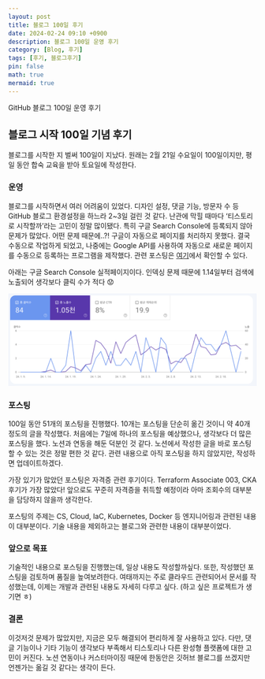 ```yaml
---
layout: post
title: 블로그 100일 후기
date: 2024-02-24 09:10 +0900 
description: 블로그 100일 운영 후기
category: [Blog, 후기] 
tags: [후기, 블로그후기] 
pin: false
math: true
mermaid: true
---
```

GitHub 블로그 100일 운영 후기
<!--more-->


## 블로그 시작 100일 기념 후기


블로그를 시작한 지 벌써 100일이 지났다. 원래는 2월 21일 수요일이 100일이지만, 평일 동안 합숙 교육을 받아 토요일에 작성한다. 


### 운영


블로그를 시작하면서 여러 어려움이 있었다. 디자인 설정, 댓글 기능, 방문자 수 등 GitHub 블로그 환경설정을 하느라 2~3일 걸린 것 같다. 난관에 막힐 때마다 ‘티스토리로 시작할까’라는 고민이 정말 많이됐다. 특히 구글 Search Console에 등록되지 않아 문제가 많았다. 어떤 문제 때문에..?! 구글이 자동으로 페이지를 처리하지 못했다. 결국 수동으로 작업하게 되었고, 나중에는 Google API를 사용하여 자동으로 새로운 페이지를 수동으로 등록하는 프로그램을 제작했다. 관련 포스팅은 [여기](https://www.handongbee.com/posts/Search-Console-%EC%9D%B8%EB%8D%B1%EC%8B%B1%EC%9E%90%EB%8F%99%ED%99%94/)에서 확인할 수 있다. 


아래는 구글 Search Console 실적페이지이다. 인덱싱 문제 때문에 1.14일부터 검색에 노출되어 생각보다 클릭 수가 적다 😟


![Untitled.png](/assets/img/post/블로그%20100일%20후기/16.png)


### 포스팅


100일 동안 51개의 포스팅을 진행했다. 10개는 포스팅을 단순히 옮긴 것이니 약 40개 정도의 글을 작성했다. 처음에는 7일에 하나의 포스팅을 예상했으나, 생각보다 더 많은 포스팅을 했다. 노션과 연동을 해둔 덕분인 것 같다. 노션에서 작성한 글을 바로 포스팅할 수 있는 것은 정말 편한 것 같다. 관련 내용으로 아직 포스팅을 하지 않았지만, 작성하면 업데이트하겠다. 


가장 있기가 많았던 포스팅은 자격증 관련 후기이다. Terraform Associate 003, CKA 후기가 가장 많았다! 앞으로도 꾸준히 자격증을 취득할 예정이라 아마 조회수의 대부분을 담당하지 않을까 생각한다.


포스팅의 주제는 CS, Cloud, IaC, Kubernetes, Docker 등 엔지니어링과 관련된 내용이 대부분이다. 기술 내용을 제외하고는 블로그와 관련한 내용이 대부분이었다. 


### 앞으로 목표


기술적인 내용으로 포스팅을 진행했는데, 일상 내용도 작성할까싶다. 또한, 작성했던 포스팅을 검토하며 품질을 높여보려한다. 여태까지는 주로 클라우드 관련되어서 문서를 작성했는데, 이제는 개발과 관련된 내용도 자세히 다루고 싶다. (하고 싶은 프로젝트가 생기면 ㅎ)


### 결론


이것저것 문제가 많았지만, 지금은 모두 해결되어 편리하게 잘 사용하고 있다. 다만, 댓글 기능이나 기타 기능이 생각보다 부족해서 티스토리나 다른 완성형 플랫폼에 대한 고민이 커진다. 노션 연동이나 커스터마이징 때문에 한동안은 깃허브 블로그를 쓰겠지만 언젠가는 옮길 것 같다는 생각이 든다.

